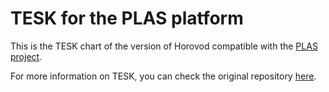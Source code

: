 # TESK for the PLAS platform

This is the TESK chart of the version of Horovod compatible with the [PLAS project](https://github.com/PlatformedTasks/Documentation).

For more information on TESK, you can check the original repository [here](https://github.com/elixir-cloud-aai/TESK/tree/master/charts/tesk).